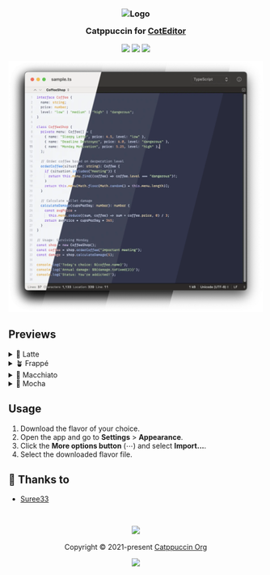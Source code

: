 <h3 align="center">
 <img src="https://raw.githubusercontent.com/catppuccin/catppuccin/main/assets/logos/exports/1544x1544_circle.png" width="100" alt="Logo"/><br/>
 <img src="https://raw.githubusercontent.com/catppuccin/catppuccin/main/assets/misc/transparent.png" height="30" width="0px"/>
 Catppuccin for <a href="https://github.com/coteditor/CotEditor">CotEditor</a>
 <img src="https://raw.githubusercontent.com/catppuccin/catppuccin/main/assets/misc/transparent.png" height="30" width="0px"/>
</h3>

<p align="center">
 <a href="https://github.com/Suree33/coteditor/stargazers"><img src="https://img.shields.io/github/stars/Suree33/coteditor?colorA=363a4f&colorB=b7bdf8&style=for-the-badge"></a>
 <a href="https://github.com/Suree33/coteditor/issues"><img src="https://img.shields.io/github/issues/Suree33/coteditor?colorA=363a4f&colorB=f5a97f&style=for-the-badge"></a>
 <a href="https://github.com/Suree33/coteditor/contributors"><img src="https://img.shields.io/github/contributors/Suree33/coteditor?colorA=363a4f&colorB=a6da95&style=for-the-badge"></a>
</p>

<p align="center">
 <img src="assets/previews/preview.webp"/>
</p>

## Previews

<details>
<summary>🌻 Latte</summary>
<img src="assets/previews/latte.webp"/>
</details>
<details>
<summary>🪴 Frappé</summary>
<img src="assets/previews/frappe.webp"/>
</details>
<details>
<summary>🌺 Macchiato</summary>
<img src="assets/previews/macchiato.webp"/>
</details>
<details>
<summary>🌿 Mocha</summary>
<img src="assets/previews/mocha.webp"/>
</details>

## Usage

1. Download the flavor of your choice.
2. Open the app and go to **Settings** > **Appearance**.
3. Click the **More options button** (⋯) and select **Import...**.
4. Select the downloaded flavor file.

<!-- The FAQ section is optional. Remove if needed.-->
<!-- ## 🙋 FAQ

- Q: **_"How can I do X?"_**\
  A: ... -->

## 💝 Thanks to

- [Suree33](https://github.com/Suree33)

&nbsp;

<p align="center">
 <img src="https://raw.githubusercontent.com/catppuccin/catppuccin/main/assets/footers/gray0_ctp_on_line.svg?sanitize=true" />
</p>

<p align="center">
 Copyright &copy; 2021-present <a href="https://github.com/catppuccin" target="_blank">Catppuccin Org</a>
</p>

<p align="center">
 <a href="https://github.com/catppuccin/catppuccin/blob/main/LICENSE"><img src="https://img.shields.io/static/v1.svg?style=for-the-badge&label=License&message=MIT&logoColor=d9e0ee&colorA=363a4f&colorB=b7bdf8"/></a>
</p>
